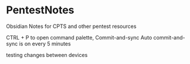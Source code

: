 # PentestNotes
Obsidian Notes for CPTS and other pentest resources

CTRL + P to open command palette, Commit-and-sync
Auto commit-and-sync is on every 5 minutes

testing changes between devices
